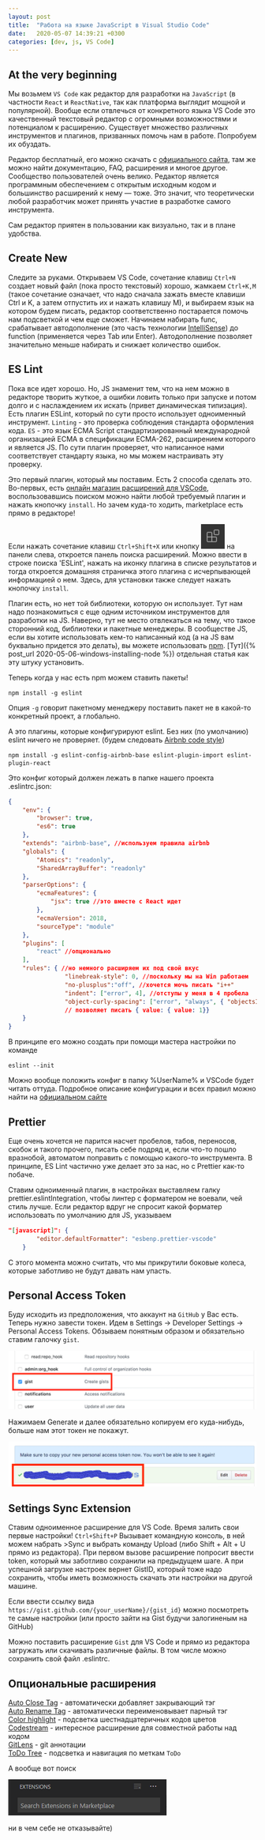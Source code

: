 ```yaml
---
layout: post
title:  "Работа на языке JavaScript в Visual Studio Code"
date:   2020-05-07 14:39:21 +0300
categories: [dev, js, VS Code]
---
```


## At the very beginning

Мы возьмем `VS Code` как редактор для разработки на  `JavaScript` (в частности `React` и `ReactNative`, 
так как платформа выглядит мощной и популярной). Вообще если отвлечься от конкретного языка 
VS Code это качественный текстовый редактор с огромными возможностями и потенциалом к расширению.
Существует множество различных инструментов и плагинов, призванных помочь нам в работе. Попробуем их обуздать.

Редактор бесплатный, его можно скачать с [официального сайта][1], там же можно найти документацию, 
FAQ, расширения и многое другое. Сообщество пользователей очень велико. 
Редактор является программным обеспечением с открытым исходным кодом и большинство расширений к нему — тоже. 
Это значит, что теоретически любой разработчик может принять участие в разработке самого инструмента.

Сам редактор приятен в пользовании как визуально, так и в плане удобства.

## Create New

Следите за руками. Открываем VS Code, сочетание клавиш `Ctrl+N` создает новый файл 
(пока просто текстовый) хорошо, жамкаем `Ctrl+K,M` (такое сочетание означает, 
что надо сначала зажать вместе клавиши Ctrl и K, а затем отпустить их и нажать клавишу M), 
и выбираем язык на котором будем писать, редактор соответственно постарается помочь нам подсветкой 
и чем еще сможет. Начинаем набирать func, срабатывает автодополнение (это часть технологии [IntelliSense][2]) 
до function (применяется через Tab или Enter). Автодополнение позволяет значительно меньше набирать 
и снижает количество ошибок.

## ES Lint

Пока все идет хорошо.  Но, JS знаменит тем, что на нем можно в редакторе творить жуткое, 
а ошибки ловить только при запуске и потом долго и с наслаждением их искать 
(привет динамическая типизация). Есть плагин ESLint, который по сути просто использует одноименный инструмент. 
`Linting` - это проверка соблюдения стандарта оформления кода. `ES` - это язык ECMA Script 
стандартизированный международной организацией ECMA в спецификации ECMA-262, расширением которого 
и является JS. По сути плагин проверяет, что написанное нами соответствует стандарту языка, 
но мы можем настраивать эту проверку.

Это первый плагин, который мы поставим. Есть 2 способа сделать это. Во-первых, 
есть [онлайн магазин расширений для VSCode][3], воспользовавшись поиском можно найти 
любой требуемый плагин и нажать кнопочку `install`. Но зачем куда-то ходить, 
marketplace есть прямо в редакторе!

Если нажать сочетание клавиш `Ctrl+Shift+X` или кнопку ![extensions icon](/assets/extensions-view-icon.png) 
на панели слева, откроется панель поиска расширений. Можно ввести в строке поиска 'ESLint', 
нажать на иконку плагина в списке результатов и тогда откроется домашняя страничка 
этого плагина с исчерпывающей информацией о нем. Здесь, для установки также следует нажать кнопочку `install`.

Плагин есть, но нет той библиотеки, которую он использует. Тут нам надо познакомиться 
с еще одним источником инструментов для разработки на JS. Наверно, тут не место
отвлекаться на тему, что такое сторонний код, библиотеки и пакетные менеджеры. 
В сообществе JS, если вы хотите использовать кем-то написанный код (а на JS вам буквально придется это делать), 
вы можете использовать [npm][4]. [Тут]({% post_url 2020-05-06-windows-installing-node %}) 
отдельная статья как эту штуку установить.

Теперь когда у нас есть npm можем ставить пакеты!

```shell
npm install -g eslint
```

Опция `-g` говорит пакетному менеджеру поставить пакет не в какой-то конкретный проект, а глобально.

А это плагины, которые конфигурируют eslint. Без них (по умолчанию) eslint ничего не проверяет. 
(будем следовать [Airbnb code style][5])

```shell
npm install -g eslint-config-airbnb-base eslint-plugin-import eslint-plugin-react
```

Это конфиг который должен лежать в папке нашего проекта .eslintrc.json:

```json
{
    "env": {
        "browser": true,
        "es6": true
    },
    "extends": "airbnb-base", //используем правила airbnb
    "globals": {
        "Atomics": "readonly",
        "SharedArrayBuffer": "readonly"
    },
    "parserOptions": {
        "ecmaFeatures": {
            "jsx": true //это вместе с React идет
        },
        "ecmaVersion": 2018,
        "sourceType": "module"
    },
    "plugins": [
        "react" //опционально
    ],
    "rules": { //но немного расширяем их под свой вкус
				"linebreak-style": 0, //поскольку мы на Win работаем
				"no-plusplus":"off", //хочется мочь писать "i++"
				"indent": ["error", 4], //отступы у меня в 4 пробела
				"object-curly-spacing": ["error", "always", { "objectsInObjects": false }] 
				// позволяет писать { value: { value: 1}}
    }
}
```

В принципе его можно создать при помощи мастера настройки по команде 

```shell
eslint --init
```

Можно вообще положить конфиг в папку %UserName% и VSCode будет читать оттуда.
Подробное описание конфигурации и всех правил можно найти на [официальном сайте][6]

## Prettier

Еще очень хочется не парится насчет пробелов, табов, переносов, скобок и такого прочего, 
писать себе подряд и, если что-то пошло вразнобой, автоматом поправить с помощью какого-то инструмента. 
В принципе, ES Lint частично уже делает это за нас, но с Prettier как-то побаче.

Ставим одноименный плагин, в настройках выставляем галку prettier.eslintIntegration,
чтобы линтер с форматером не воевали, чей стиль лучше. Если редактор вдруг не спросит 
какой форматер использовать по умолчанию для JS, указываем

```json
"[javascript]": {
        "editor.defaultFormatter": "esbenp.prettier-vscode"
    }
```

С этого момента можно считать, что мы прикрутили боковые колеса, которые заботливо не будут давать нам упасть.

## Personal Access Token

Буду исходить из предположения, что аккаунт на `GitHub` у Вас есть. Теперь нужно завести токен. 
Идем в Settings → Developer Settings → Personal Access Tokens. Обзываем понятным образом 
и обязательно ставим галочку `gist`.

![token-settings](/assets/token-settings.png)

Нажимаем Generate и далее обязательно копируем его куда-нибудь, больше нам этот токен не покажут.

![token](/assets/token.png)

## Settings Sync Extension

Ставим одноименное расширение для VS Code. Время залить свои первые настройки! 
`Ctrl+Shift+P` Вызывает командную консоль, в ней можем набрать >Sync и выбрать команду Upload 
(либо Shift + Alt + U прямо из редактора). При первом вызове расширение попросит ввести token, 
который мы заботливо сохранили на предыдущем шаге. А при успешной загрузке настроек 
вернет GistID, который тоже надо сохранить, чтобы иметь возможность скачать эти настройки на другой машине.

Если ввести ссылку вида `https://gist.github.com/{your_userName}/{gist_id}` 
можно посмотреть те самые настройки (или просто зайти на Gist будучи залогиненым на GitHub)

Можно поставить расширение `Gist` для VS Code и прямо из редактора загружать или скачивать различные файлы. 
В том числе можно сохранить свой файл .eslintrc.

## Опциональные расширения

[Auto Close Tag][7] - автоматически добавляет закрывающий тэг  
[Auto Rename Tag][8] - автоматически переименовывает парный тэг  
[Color highlight][9] - подсветка шестнадцатеричных кодов цветов  
[Codestream][10] - интересное расширение для совместной работы над кодом  
[GitLens][11] - git аннотации  
[ToDo Tree][12] - подсветка и навигация по меткам `ToDo`  

А вообще вот поиск

![vs-code-extensions-search](/assets/vs-code-extensions-search.png)

ни в чем себе не отказывайте)


[1]: (https://code.visualstudio.com/)
[2]: https://code.visualstudio.com/docs/editor/intellisense
[3]: https://marketplace.visualstudio.com/
[4]: https://www.npmjs.com/
[5]: https://github.com/airbnb/javascript
[6]: https://eslint.org/
[7]: https://marketplace.visualstudio.com/items?itemName=formulahendry.auto-close-tag
[8]: https://marketplace.visualstudio.com/items?itemName=formulahendry.auto-rename-tag
[9]: https://marketplace.visualstudio.com/items?itemName=naumovs.color-highlight
[10]: https://marketplace.visualstudio.com/items?itemName=CodeStream.codestream
[11]: https://marketplace.visualstudio.com/items?itemName=eamodio.gitlens
[12]: https://marketplace.visualstudio.com/items?itemName=Gruntfuggly.todo-tree